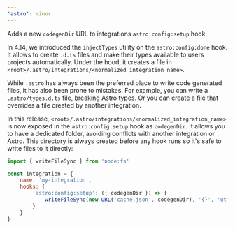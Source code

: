```yaml
---
'astro': minor
---
```


Adds a new `codegenDir` URL to integrations `astro:config:setup` hook

In 4.14, we introduced the `injectTypes` utility on the `astro:config:done` hook. It allows to create `.d.ts` files and make their types available to users projects automatically. Under the hood, it creates a file in `<root>/.astro/integrations/<normalized_integration_name>`.

While `.astro` has always been the preferred place to write code generated files, it has also been prone to mistakes. For example, you can write a `.astro/types.d.ts` file, breaking Astro types. Or you can create a file that overrides a file created by another integration.

In this release, `<root>/.astro/integrations/<normalized_integration_name>` is now exposed in the `astro:config:setup` hook as `codegenDir`. It allows you to have a dedicated folder, avoiding conflicts with another integration or Astro. This directory is always created before any hook runs so it's safe to write files to it directly:

```js
import { writeFileSync } from 'node:fs'

const integration = {
    name: 'my-integration',
    hooks: {
        'astro:config:setup': ({ codegenDir }) => {
            writeFileSync(new URL('cache.json', codegenDir), '{}', 'utf-8')
        }
    }
}
```
